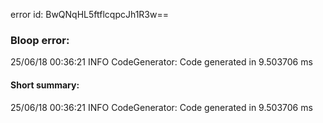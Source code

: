 error id: BwQNqHL5ftflcqpcJh1R3w==
### Bloop error:

25/06/18 00:36:21 INFO CodeGenerator: Code generated in 9.503706 ms
#### Short summary: 

25/06/18 00:36:21 INFO CodeGenerator: Code generated in 9.503706 ms